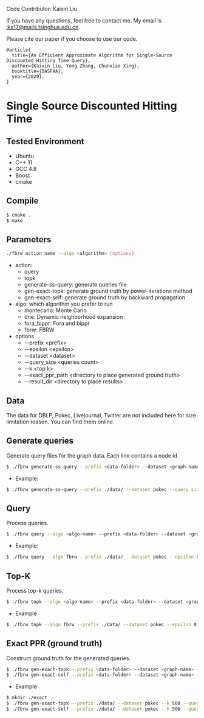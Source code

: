Code Contributor: Kaixin Liu

If you have any questions, feel free to contact me. My email is lkx17@mails.tsinghua.edu.cn.

Please cite our paper if you choose to use our code. 

```
@article{
  title={An Efficient Approximate Algorithm for Single-Source Discounted Hitting Time Query},
  author={Kaixin Liu, Yong Zhang, Chunxiao Xing},
  booktitle={DASFAA},
  year={2020},
}
```

# Single Source Discounted Hitting Time

## Tested Environment
- Ubuntu
- C++ 11
- GCC 4.8
- Boost
- cmake

## Compile
```sh
$ cmake .
$ make
```

## Parameters
```sh
./fbrw action_name --algo <algorithm> [options]
```
- action:
    - query
    - topk
    - generate-ss-query: generate queries file
    - gen-exact-topk: generate ground truth by power-iterations method
    - gen-exact-self: generate ground truth by backward propagation
- algo: which algorithm you prefer to run
    - montecarlo: Monte Carlo
    - dne: Dynamic neighborhood expansion
    - fora_bippr: Fora and bippr
    - fbrw: FBRW
- options
    - --prefix \<prefix\>
    - --epsilon \<epsilon\>
    - --dataset \<dataset\>
    - --query_size \<queries count\>
    - --k \<top k\>
    - --exact_ppr_path \<directory to place generated ground truth\>
    - --result_dir \<directory to place results\>

## Data
The data for DBLP, Pokec, Livejournal, Twitter are not included here for size limitation reason. You can find them online.

## Generate queries
Generate query files for the graph data. Each line contains a node id.

```sh
$ ./fbrw generate-ss-query --prefix <data-folder> --dataset <graph-name> --query_size <query count>
```

- Example:

```sh
$ ./fbrw generate-ss-query --prefix ./data/ --dataset pokec --query_size 500
```

## Query
Process queries.

```sh
$ ./fbrw query --algo <algo-name> --prefix <data-folder> --dataset <graph-name> --result_dir <output-folder> --epsilon <relative error> --query_size <query count>
```

- Example:

```sh
$ ./fbrw query --algo fbrw --prefix ./data/ --dataset pokec --epsilon 0.5 --query_size 20
```

## Top-K
Process top-k queries.

```sh
$ ./fbrw topk --algo <algo-name> --prefix <data-folder> --dataset <graph-name> --result_dir <output-folder> --epsilon <relative error> --query_size <query count> --k <k>
```

- Example

```sh
$ ./fbrw topk --algo fbrw --prefix ./data/ --dataset pokec --epsilon 0.5 --query_size 20 --k 500
```


## Exact PPR (ground truth)
Construct ground truth for the generated queries.

```sh
$ ./fbrw gen-exact-topk --prefix <data-folder> --dataset <graph-name> --k <k> --query_size <query count> --exact_ppr_path <folder to save exact ppr>
$ ./fbrw gen-exact-self --prefix <data-folder> --dataset <graph-name> --k <k> --query_size <query count> --exact_ppr_path <folder to save exact ppr>
```

- Example

```sh
$ mkdir ./exact
$ ./fbrw gen-exact-topk --prefix ./data/ --dataset pokec --k 500 --query_size 100 --exact_ppr_path ./exact/
$ ./fbrw gen-exact-self --prefix ./data/ --dataset pokec --k 500 --query_size 100 --exact_ppr_path ./exact/
```

